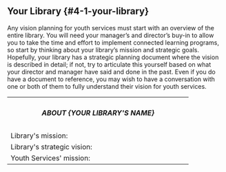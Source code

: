 ## Your Library {#4-1-your-library}

Any vision planning for youth services must start with an overview of the entire library. You will need your manager’s and director’s buy-in to allow you to take the time and effort to implement connected learning programs, so start by thinking about your library’s mission and strategic goals. Hopefully, your library has a strategic planning document where the vision is described in detail; if not, try to articulate this yourself based on what your director and manager have said and done in the past. Even if you do have a document to reference, you may wish to have a conversation with one or both of them to fully understand their vision for youth services.

<table style="table-format">
<th colspan="2" ><h5>ABOUT {YOUR LIBRARY'S NAME}</h5></th>
<tr><td>Library's mission:</td><td width="200px;"></td></tr>
<tr><td>Library's strategic vision:</td><td></td></tr>
<tr><td>Youth Services' mission:</td><td></td></tr>
</table>